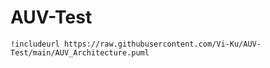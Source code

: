 # AUV-Test


```plantuml
!includeurl https://raw.githubusercontent.com/Vi-Ku/AUV-Test/main/AUV_Architecture.puml
